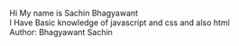 Hi My name is Sachin Bhagyawant
<br>
I Have Basic knowledge of javascript and css and also html
<br>
Author: Bhagyawant Sachin
